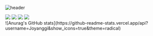 
![header](https://capsule-render.vercel.app/api?type=wave&color=gradient&height=300&section=footer&text=capsule%20render&fontSize=90)
<div>
<img src='https://img.shields.io/badge/-Java-brightgreen'>
<img src='https://img.shields.io/badge/-Spring-yellow'>
<img src='https://img.shields.io/badge/-Oracle-green'>
<img src="https://img.shields.io/badge/JavaScript-F7DF1E?style=flat-square&logo=JavaScript&logoColor=white"/>
</div>
![Anurag's GitHub stats](https://github-readme-stats.vercel.app/api?username=Joyanggi&show_icons=true&theme=radical)

